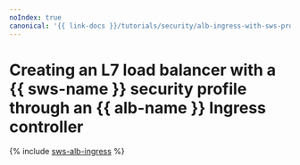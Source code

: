 ```yaml
---
noIndex: true
canonical: '{{ link-docs }}/tutorials/security/alb-ingress-with-sws-profile'
---
```


# Creating an L7 load balancer with a {{ sws-name }} security profile through an {{ alb-name }} Ingress controller

{% include [sws-alb-ingress](../../../_tutorials/security/sws-alb-ingress.md) %}
